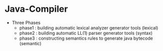 # Java-Compiler
- Three Phases 
  - phase1 : building automatic lexical analyzer generator tools (lexical)  
  - phase2 : building automatic LL(1) parser generator tools (syntax)  
  - phase3 : constructing semantics rules to generate java bytecode (semantic) 

